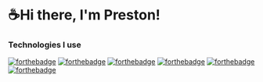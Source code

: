 # ☕Hi there, I'm Preston!

<!--
**premdav/premdav** is a ✨ _special_ ✨ repository because its `README.md` (this file) appears on your GitHub profile.
-->

### Technologies I use
[![forthebadge](https://img.shields.io/badge/Node.js-43853D?style=for-the-badge&logo=node.js&logoColor=white)]()
[![forthebadge](https://img.shields.io/badge/Express.js-404D59?style=for-the-badge)]()
[![forthebadge](https://img.shields.io/badge/JavaScript-323330?style=for-the-badge&logo=javascript&logoColor=F7DF1E)]()
[![forthebadge](https://img.shields.io/badge/TypeScript-007ACC?style=for-the-badge&logo=typescript&logoColor=white)]()
[![forthebadge](https://img.shields.io/badge/React-20232A?style=for-the-badge&logo=react&logoColor=61DAFB)]()
[![forthebadge](https://img.shields.io/badge/Python-14354C?style=for-the-badge&logo=python&logoColor=white)]()
